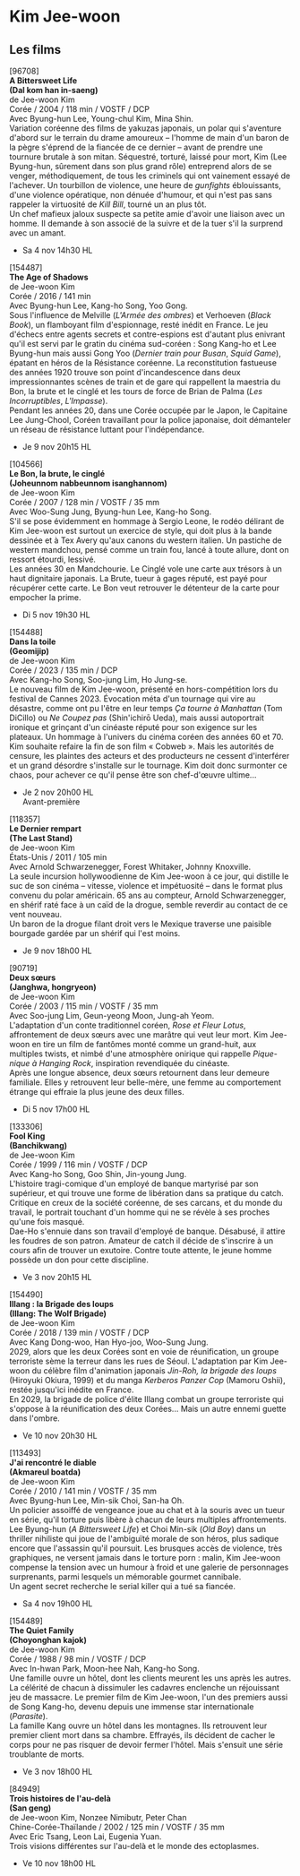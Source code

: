 # Kim Jee-woon

## Les films

[96708]  
**A Bittersweet Life**  
**(Dal kom han in-saeng)**  
de Jee-woon Kim  
Corée / 2004 / 118 min / VOSTF / DCP  
Avec Byung-hun Lee, Young-chul Kim, Mina Shin.  
Variation coréenne des films de yakuzas japonais, un polar qui s'aventure d'abord sur le terrain du drame amoureux – l'homme de main d'un baron de la pègre s'éprend de la fiancée de ce dernier – avant de prendre une tournure brutale à son mitan. Séquestré, torturé, laissé pour mort, Kim (Lee Byung-hun, sûrement dans son plus grand rôle) entreprend alors de se venger, méthodiquement, de tous les criminels qui ont vainement essayé de l'achever. Un tourbillon de violence, une heure de _gunfights_ éblouissants, d'une violence opératique, non dénuée d'humour, et qui n'est pas sans rappeler la virtuosité de _Kill Bill_, tourné un an plus tôt.  
Un chef mafieux jaloux suspecte sa petite amie d'avoir une liaison avec un homme. Il demande à son associé de la suivre et de la tuer s'il la surprend avec un amant.

- Sa 4 nov 14h30 HL

[154487]  
**The Age of Shadows**  
de Jee-woon Kim  
Corée / 2016 / 141 min  
Avec Byung-hun Lee, Kang-ho Song, Yoo Gong.  
Sous l'influence de Melville (_L'Armée des ombres_) et Verhoeven (_Black Book_), un flamboyant film d'espionnage, resté inédit en France. Le jeu d'échecs entre agents secrets et contre-espions est d'autant plus enivrant qu'il est servi par le gratin du cinéma sud-coréen : Song Kang-ho et Lee Byung-hun mais aussi Gong Yoo (_Dernier train pour Busan_, _Squid Game_), épatant en héros de la Résistance coréenne. La reconstitution fastueuse des années 1920 trouve son point d'incandescence dans deux impressionnantes scènes de train et de gare qui rappellent la maestria du Bon, la brute et le cinglé et les tours de force de Brian de Palma (_Les Incorruptibles_, _L'Impasse_).  
Pendant les années 20, dans une Corée occupée par le Japon, le Capitaine Lee Jung-Chool, Coréen travaillant pour la police japonaise, doit démanteler un réseau de résistance luttant pour l'indépendance.

- Je 9 nov 20h15 HL

[104566]  
**Le Bon, la brute, le cinglé**  
**(Joheunnom nabbeunnom isanghannom)**  
de Jee-woon Kim  
Corée / 2007 / 128 min / VOSTF / 35 mm  
Avec Woo-Sung Jung, Byung-hun Lee, Kang-ho Song.  
S'il se pose évidemment en hommage à Sergio Leone, le rodéo délirant de Kim Jee-woon est surtout un exercice de style, qui doit plus à la bande dessinée et à Tex Avery qu'aux canons du western italien. Un pastiche de western mandchou, pensé comme un train fou, lancé à toute allure, dont on ressort étourdi, lessivé.  
Les années 30 en Mandchourie. Le Cinglé vole une carte aux trésors à un haut dignitaire japonais. La Brute, tueur à gages réputé, est payé pour récupérer cette carte. Le Bon veut retrouver le détenteur de la carte pour empocher la prime.

- Di 5 nov 19h30 HL

[154488]  
**Dans la toile**  
**(Geomijip)**  
de Jee-woon Kim  
Corée / 2023 / 135 min / DCP  
Avec Kang-ho Song, Soo-jung Lim, Ho Jung-se.  
Le nouveau film de Kim Jee-woon, présenté en hors-compétition lors du festival de Cannes 2023. Évocation méta d'un tournage qui vire au désastre, comme ont pu l'être en leur temps _Ça tourne à Manhattan_ (Tom DiCillo) ou _Ne Coupez pas_ (Shin'ichirō Ueda), mais aussi autoportrait ironique et grinçant d'un cinéaste réputé pour son exigence sur les plateaux. Un hommage à l'univers du cinéma coréen des années 60 et 70.  
Kim souhaite refaire la fin de son film « Cobweb ». Mais les autorités de censure, les plaintes des acteurs et des producteurs ne cessent d'interférer et un grand désordre s'installe sur le tournage. Kim doit donc surmonter ce chaos, pour achever ce qu'il pense être son chef-d'œuvre ultime...

- Je 2 nov 20h00 HL  
Avant-première

[118357]  
**Le Dernier rempart**  
**(The Last Stand)**  
de Jee-woon Kim  
États-Unis / 2011 / 105 min  
Avec Arnold Schwarzenegger, Forest Whitaker, Johnny Knoxville.  
La seule incursion hollywoodienne de Kim Jee-woon à ce jour, qui distille le suc de son cinéma – vitesse, violence et impétuosité – dans le format plus convenu du polar américain. 65 ans au compteur, Arnold Schwarzenegger, en shérif raté face à un caïd de la drogue, semble reverdir au contact de ce vent nouveau.  
Un baron de la drogue filant droit vers le Mexique traverse une paisible bourgade gardée par un shérif qui l'est moins.

- Je 9 nov 18h00 HL

[90719]  
**Deux sœurs**  
**(Janghwa, hongryeon)**  
de Jee-woon Kim  
Corée / 2003 / 115 min / VOSTF / 35 mm  
Avec Soo-jung Lim, Geun-yeong Moon, Jung-ah Yeom.  
L'adaptation d'un conte traditionnel coréen, _Rose et Fleur Lotus_, affrontement de deux sœurs avec une marâtre qui veut leur mort. Kim Jee-woon en tire un film de fantômes monté comme un grand-huit, aux multiples twists, et nimbé d'une atmosphère onirique qui rappelle _Pique-nique à Hanging Rock_, inspiration revendiquée du cinéaste.  
Après une longue absence, deux sœurs retournent dans leur demeure familiale. Elles y retrouvent leur belle-mère, une femme au comportement étrange qui effraie la plus jeune des deux filles.

- Di 5 nov 17h00 HL

[133306]  
**Fool King**  
**(Banchikwang)**  
de Jee-woon Kim  
Corée / 1999 / 116 min / VOSTF / DCP  
Avec Kang-ho Song, Goo Shin, Jin-young Jung.  
L'histoire tragi-comique d'un employé de banque martyrisé par son supérieur, et qui trouve une forme de libération dans sa pratique du catch. Critique en creux de la société coréenne, de ses carcans, et du monde du travail, le portrait touchant d'un homme qui ne se révèle à ses proches qu'une fois masqué.  
Dae-Ho s'ennuie dans son travail d'employé de banque. Désabusé, il attire les foudres de son patron. Amateur de catch il décide de s'inscrire à un cours afin de trouver un exutoire. Contre toute attente, le jeune homme possède un don pour cette discipline.

- Ve 3 nov 20h15 HL

[154490]  
**Illang : la Brigade des loups**  
**(Illang: The Wolf Brigade)**  
de Jee-woon Kim  
Corée / 2018 / 139 min / VOSTF / DCP  
Avec Kang Dong-woo, Han Hyo-joo, Woo-Sung Jung.  
2029, alors que les deux Corées sont en voie de réunification, un groupe terroriste sème la terreur dans les rues de Séoul. L'adaptation par Kim Jee-woon du célèbre film d'animation japonais _Jin-Roh, la brigade des loups_ (Hiroyuki Okiura, 1999) et du manga _Kerberos Panzer Cop_ (Mamoru Oshii), restée jusqu'ici inédite en France.  
En 2029, la brigade de police d'élite Illang combat un groupe terroriste qui s'oppose à la réunification des deux Corées... Mais un autre ennemi guette dans l'ombre.

- Ve 10 nov 20h30 HL

[113493]  
**J'ai rencontré le diable**  
**(Akmareul boatda)**  
de Jee-woon Kim  
Corée / 2010 / 141 min / VOSTF / 35 mm  
Avec Byung-hun Lee, Min-sik Choi, San-ha Oh.  
Un policier assoiffé de vengeance joue au chat et à la souris avec un tueur en série, qu'il torture puis libère à chacun de leurs multiples affrontements. Lee Byung-hun (_A Bittersweet Life_) et Choi Min-sik (_Old Boy_) dans un thriller nihiliste qui joue de l'ambiguïté morale de son héros, plus sadique encore que l'assassin qu'il poursuit. Les brusques accès de violence, très graphiques, ne versent jamais dans le torture porn : malin, Kim Jee-woon compense la tension avec un humour à froid et une galerie de personnages surprenants, parmi lesquels un mémorable gourmet cannibale.  
Un agent secret recherche le serial killer qui a tué sa fiancée.

- Sa 4 nov 19h00 HL

[154489]  
**The Quiet Family**  
**(Choyonghan kajok)**  
de Jee-woon Kim  
Corée / 1988 / 98 min / VOSTF / DCP  
Avec In-hwan Park, Moon-hee Nah, Kang-ho Song.  
Une famille ouvre un hôtel, dont les clients meurent les uns après les autres. La célérité de chacun à dissimuler les cadavres enclenche un réjouissant jeu de massacre. Le premier film de Kim Jee-woon, l'un des premiers aussi de Song Kang-ho, devenu depuis une immense star internationale (_Parasite_).  
La famille Kang ouvre un hôtel dans les montagnes. Ils retrouvent leur premier client mort dans sa chambre. Effrayés, ils décident de cacher le corps pour ne pas risquer de devoir fermer l'hôtel. Mais s'ensuit une série troublante de morts.

- Ve 3 nov 18h00 HL

[84949]  
**Trois histoires de l'au-delà**  
**(San geng)**  
de Jee-woon Kim, Nonzee Nimibutr, Peter Chan  
Chine-Corée-Thaïlande / 2002 / 125 min / VOSTF / 35 mm  
Avec Eric Tsang, Leon Lai, Eugenia Yuan.  
Trois visions différentes sur l'au-delà et le monde des ectoplasmes.

- Ve 10 nov 18h00 HL

